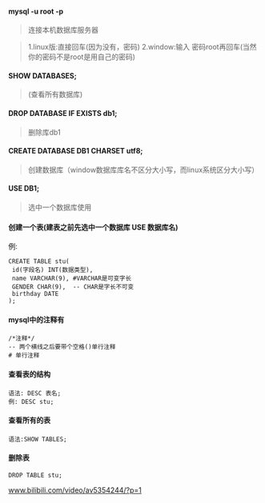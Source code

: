 #### mysql -u root -p
>连接本机数据库服务器

>1.linux版:直接回车(因为没有，密码)
2.window:输入 密码root再回车(当然你的密码不是root是用自己的密码)

#### SHOW DATABASES; 

>(查看所有数据库)

#### DROP DATABASE IF EXISTS db1;

>删除库db1

#### CREATE DATABASE DB1 CHARSET utf8;

>创建数据库（window数据库库名不区分大小写，而linux系统区分大小写）

#### USE DB1;

>选中一个数据库使用

#### 创建一个表(建表之前先选中一个数据库 USE 数据库名)
例:
```
CREATE TABLE stu(
 id(字段名) INT(数据类型),
 name VARCHAR(9), #VARCHAR是可变字长
 GENDER CHAR(9),  -- CHAR是字长不可变
 birthday DATE
);
```

#### mysql中的注释有
```
/*注释*/
-- 两个横线之后要带个空格()单行注释
# 单行注释
```

#### 查看表的结构
```
语法: DESC 表名;
例: DESC stu;
```

#### 查看所有的表
```
语法:SHOW TABLES;
```

#### 删除表
```
DROP TABLE stu;
```

www.bilibili.com/video/av5354244/?p=1




